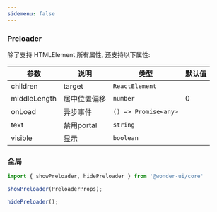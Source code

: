 ```yaml
---
sidemenu: false
---
```


### Preloader

除了支持 HTMLElement 所有属性, 还支持以下属性:

| 参数	|说明	|类型	|默认值
| --- | --- | --- | ---
| children | target | `ReactElement` |
| middleLength | 居中位置偏移 | `number` | 0
| onLoad | 异步事件 | `() => Promise<any>` |
| text | 禁用portal | `string` |
| visible | 显示 | `boolean` |

### 全局

```jsx | pure
import { showPreloader, hidePreloader } from '@wonder-ui/core'

showPreloader(PreloaderProps);

hidePreloader();
```
